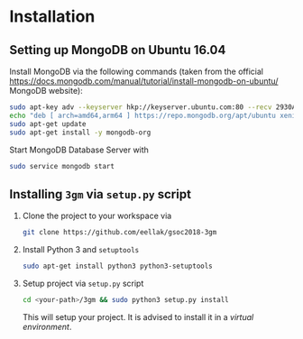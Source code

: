 # Installation

## Setting up MongoDB on Ubuntu 16.04

Install MongoDB via the following commands (taken from the official https://docs.mongodb.com/manual/tutorial/install-mongodb-on-ubuntu/ MongoDB website): 
```bash
sudo apt-key adv --keyserver hkp://keyserver.ubuntu.com:80 --recv 2930ADAE8CAF5059EE73BB4B58712A2291FA4AD5
echo "deb [ arch=amd64,arm64 ] https://repo.mongodb.org/apt/ubuntu xenial/mongodb-org/3.6 multiverse" | sudo tee /etc/apt/sources.list.d/mongodb-org-3.6.list
sudo apt-get update
sudo apt-get install -y mongodb-org
```

Start MongoDB Database Server with

```bash
sudo service mongodb start
```



## Installing `3gm` via `setup.py` script

1. Clone the project to your workspace via

   ```bash
   git clone https://github.com/eellak/gsoc2018-3gm
   ```

2. Install Python 3 and `setuptools`

   ```bash
   sudo apt-get install python3 python3-setuptools
   ```

3. Setup project via `setup.py` script

   ```bash
   cd <your-path>/3gm && sudo python3 setup.py install
   ```

   This will setup your project. It is advised to install it in a _virtual environment_. 


    